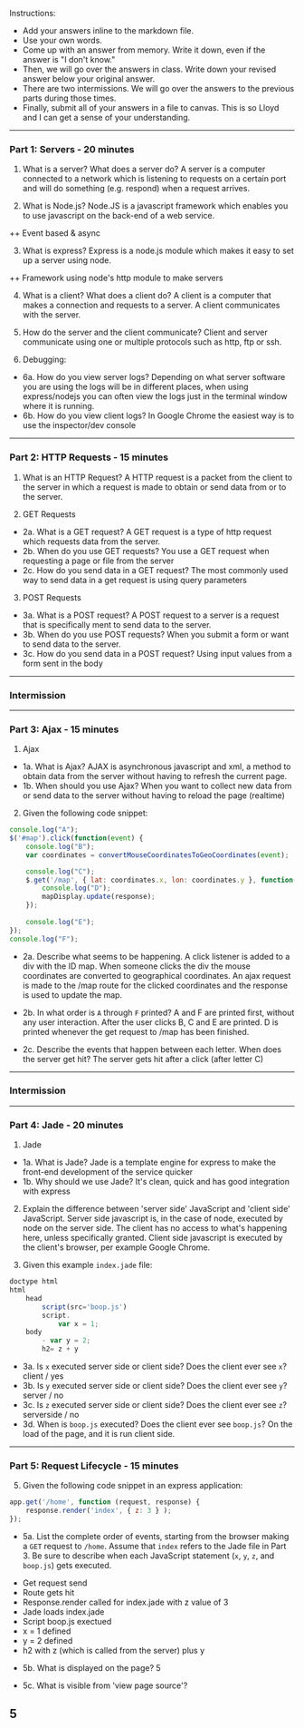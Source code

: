 Instructions:

- Add your answers inline to the markdown file.
- Use your own words.
- Come up with an answer from memory. Write it down, even if the answer is "I don't know."
- Then, we will go over the answers in class. Write down your revised answer below your original answer.
- There are two intermissions. We
 will go over the answers to the previous parts during those times.
- Finally, submit all of your answers in a file to canvas. This is so Lloyd and I can get a sense of your understanding.

---
### Part 1: Servers - 20 minutes

1. What is a server? What does a server do?
A server is a computer connected to a network which is listening to requests on a certain port and will do something (e.g. respond) when a request arrives.

2. What is Node.js?
Node.JS is a javascript framework which enables you to use javascript on the back-end of a web service.

++ Event based & async

3. What is express?
Express is a node.js module which makes it easy to set up a server using node.

++ Framework using node's http module to make servers

4. What is a client? What does a client do?
A client is a computer that makes a connection and requests to a server. A client communicates with the server.

5. How do the server and the client communicate?
Client and server communicate using one or multiple protocols such as http, ftp or ssh.

6. Debugging:
- 6a. How do you view server logs?
Depending on what server software you are using the logs will be in different places, when using express/nodejs you can often view the logs just in the terminal window where it is running.
- 6b. How do you view client logs?
In Google Chrome the easiest way is to use the inspector/dev console

---
### Part 2: HTTP Requests - 15 minutes

1. What is an HTTP Request?
A HTTP request is a packet from the client to the server in which a request is made to obtain or send data from or to the server.

2. GET Requests
- 2a. What is a GET request?
A GET request is a type of http request which requests data from the server.
- 2b. When do you use GET requests?
You use a GET request when requesting a page or file from the server
- 2c. How do you send data in a GET request?
The most commonly used way to send data in a get request is using query parameters

3. POST Requests
- 3a. What is a POST request?
A POST request to a server is a request that is specifically ment to send data to the server.
- 3b. When do you use POST requests?
When you submit a form or want to send data to the server.
- 3c. How do you send data in a POST request?
Using input values from a form sent in the body

---

### Intermission

---
### Part 3: Ajax - 15 minutes

1. Ajax
- 1a. What is Ajax?
AJAX is asynchronous javascript and xml, a method to obtain data from the server without having to refresh the current page.
- 1b. When should you use Ajax?
When you want to collect new data from or send data to the server without having to reload the page (realtime)

2. Given the following code snippet:

```js
console.log("A");
$('#map').click(function(event) {
	console.log("B");
	var coordinates = convertMouseCoordinatesToGeoCoordinates(event);

	console.log("C");
	$.get('/map', { lat: coordinates.x, lon: coordinates.y }, function(response, status) {
		console.log("D");
		mapDisplay.update(response);
	});
	
	console.log("E");
});
console.log("F");
```

- 2a. Describe what seems to be happening.
A click listener is added to a div with the ID map. When someone clicks the div the mouse coordinates are converted to geographical coordinates. An ajax request is made to the /map route for the clicked coordinates and the response is used to update the map.
- 2b. In what order is `A` through `F` printed?
A and F are printed first, without any user interaction. After the user clicks B, C and E are printed. D is printed whenever the get request to /map has been finished.

- 2c. Describe the events that happen between each letter. When does the server get hit?
The server gets hit after a click  (after letter C)

---

### Intermission

---
### Part 4: Jade - 20 minutes

1. Jade
- 1a. What is Jade?
Jade is a template engine for express to make the front-end development of the service quicker
- 1b. Why should we use Jade?
It's clean, quick and has good integration with express

2. Explain the difference between 'server side' JavaScript and 'client side' JavaScript.
Server side javascript is, in the case of node, executed by node on the server side. The client has no access to what's happening here, unless specifically granted. Client side javascript is executed by the client's browser, per example Google Chrome.

3. Given this example `index.jade` file:

```js
doctype html
html
	head
		script(src='boop.js')
		script.
			var x = 1;
	body
		- var y = 2;
		h2= z + y
```

- 3a. Is `x` executed server side or client side? Does the client ever see `x`?
client / yes
- 3b. Is `y` executed server side or client side? Does the client ever see `y`?
server / no
- 3c. Is `z` executed server side or client side? Does the client ever see `z`?
serverside / no
- 3d. When is `boop.js` executed? Does the client ever see `boop.js`?
On the load of the page, and it is run client side.

---
### Part 5: Request Lifecycle - 15 minutes

5. Given the following code snippet in an express application:

```js
app.get('/home', function (request, response) {
	response.render('index', { z: 3 } );
});
```

- 5a. List the complete order of events, starting from the browser making a `GET` request to `/home`. Assume that `index` refers to the Jade file in Part 3. Be sure to describe when each JavaScript statement (`x`, `y`, `z`, and `boop.js`) gets executed.

+ Get request send
+ Route gets hit
+ Response.render called for index.jade with z value of 3
+ Jade loads index.jade
+ Script boop.js exectued
+ x = 1 defined
+ y = 2 defined
+ h2 with z (which is called from the server) plus y

- 5b. What is displayed on the page?
5

- 5c. What is visible from 'view page source'?
<!-- Doctype HTML --><html><head><script src="boop.js"><script>var x = 1;</script><body><h2>5</h2></body></html>